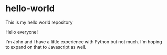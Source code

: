# hello-world
This is my hello world repository

Hello everyone!

I'm John and I have a little experience with Python but not much.  I'm hoping to expand on that to Javascript as well.
